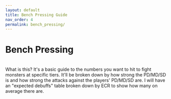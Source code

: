 ```yaml
---
layout: default
title: Bench Pressing Guide
nav_order: 4
permalink: bench_pressing/
---
```

# Bench Pressing


<br>
What is this? It's a basic guide to the numbers you want to hit to fight monsters at specific tiers. It'll be broken down by how strong the PD/MD/SD is and how strong the attacks against the players' PD/MD/SD are. I will have an "expected debuffs" table broken down by ECR to show how many on average there are.
<br>
